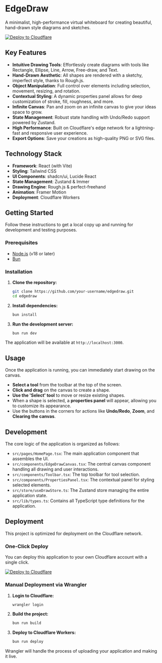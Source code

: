 # EdgeDraw

A minimalist, high-performance virtual whiteboard for creating beautiful, hand-drawn style diagrams and sketches.

[![Deploy to Cloudflare](https://deploy.workers.cloudflare.com/button)](https://deploy.workers.cloudflare.com/?url=https://github.com/KpateL78/whiteboard_generated-app)

## Key Features

- **Intuitive Drawing Tools**: Effortlessly create diagrams with tools like Rectangle, Ellipse, Line, Arrow, Free-draw, and Text.
- **Hand-Drawn Aesthetic**: All shapes are rendered with a sketchy, imperfect style, thanks to Rough.js.
- **Object Manipulation**: Full control over elements including selection, movement, resizing, and rotation.
- **Contextual Styling**: A dynamic properties panel allows for deep customization of stroke, fill, roughness, and more.
- **Infinite Canvas**: Pan and zoom on an infinite canvas to give your ideas space to grow.
- **State Management**: Robust state handling with Undo/Redo support powered by Zustand.
- **High Performance**: Built on Cloudflare's edge network for a lightning-fast and responsive user experience.
- **Export Options**: Save your creations as high-quality PNG or SVG files.

## Technology Stack

- **Framework**: React (with Vite)
- **Styling**: Tailwind CSS
- **UI Components**: shadcn/ui, Lucide React
- **State Management**: Zustand & Immer
- **Drawing Engine**: Rough.js & perfect-freehand
- **Animation**: Framer Motion
- **Deployment**: Cloudflare Workers

## Getting Started

Follow these instructions to get a local copy up and running for development and testing purposes.

### Prerequisites

- [Node.js](https://nodejs.org/) (v18 or later)
- [Bun](https://bun.sh/)

### Installation

1.  **Clone the repository:**
    ```bash
    git clone https://github.com/your-username/edgedraw.git
    cd edgedraw
    ```

2.  **Install dependencies:**
    ```bash
    bun install
    ```

3.  **Run the development server:**
    ```bash
    bun run dev
    ```

The application will be available at `http://localhost:3000`.

## Usage

Once the application is running, you can immediately start drawing on the canvas.

- **Select a tool** from the toolbar at the top of the screen.
- **Click and drag** on the canvas to create a shape.
- **Use the 'Select' tool** to move or resize existing shapes.
- When a shape is selected, a **properties panel** will appear, allowing you to customize its appearance.
- Use the buttons in the corners for actions like **Undo/Redo**, **Zoom**, and **Clearing the canvas**.

## Development

The core logic of the application is organized as follows:

-   `src/pages/HomePage.tsx`: The main application component that assembles the UI.
-   `src/components/EdgeDrawCanvas.tsx`: The central canvas component handling all drawing and user interactions.
-   `src/components/Toolbar.tsx`: The top toolbar for tool selection.
-   `src/components/PropertiesPanel.tsx`: The contextual panel for styling selected elements.
-   `src/store/useDrawStore.ts`: The Zustand store managing the entire application state.
-   `src/lib/types.ts`: Contains all TypeScript type definitions for the application.

## Deployment

This project is optimized for deployment on the Cloudflare network.

### One-Click Deploy

You can deploy this application to your own Cloudflare account with a single click.

[![Deploy to Cloudflare](https://deploy.workers.cloudflare.com/button)](https://deploy.workers.cloudflare.com/?url=https://github.com/KpateL78/whiteboard_generated-app)

### Manual Deployment via Wrangler

1.  **Login to Cloudflare:**
    ```bash
    wrangler login
    ```

2.  **Build the project:**
    ```bash
    bun run build
    ```

3.  **Deploy to Cloudflare Workers:**
    ```bash
    bun run deploy
    ```

Wrangler will handle the process of uploading your application and making it live.